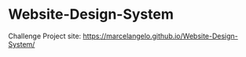 # Website-Design-System
Challenge Project
site: https://marcelangelo.github.io/Website-Design-System/
